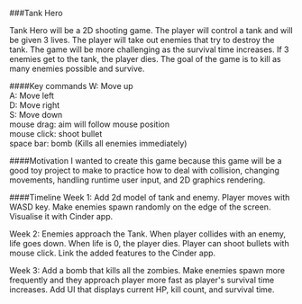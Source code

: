 ###Tank Hero

Tank Hero will be a 2D shooting game.
The player will control a tank and will be given 3 lives. The player will take out enemies that try to destroy the tank.
The game will be more challenging as the survival time increases.
If 3 enemies get to the tank, the player dies.
The goal of the game is to kill as many enemies possible and survive.

####Key commands
W: Move up\
A: Move left\
D: Move right\
S: Move down\
mouse drag: aim will follow mouse position\
mouse click: shoot bullet\
space bar: bomb (Kills all enemies immediately)

####Motivation
I wanted to create this game because this game will be a good toy project to make 
to practice how to deal with collision, changing movements, handling runtime user input, and 2D graphics rendering.

####Timeline
Week 1: Add 2d model of tank and enemy. Player moves with WASD key. Make enemies spawn randomly on the edge of the screen.
 Visualise it with Cinder app.

Week 2: Enemies approach the Tank. When player collides with an enemy, life goes down. 
When life is 0, the player dies. Player can shoot bullets with mouse click. 
Link the added features to the Cinder app.

Week 3: Add a bomb that kills all the zombies. Make enemies spawn more frequently and they approach player more fast
as player's survival time increases. Add UI that displays current HP, kill count, and survival time. 
  
